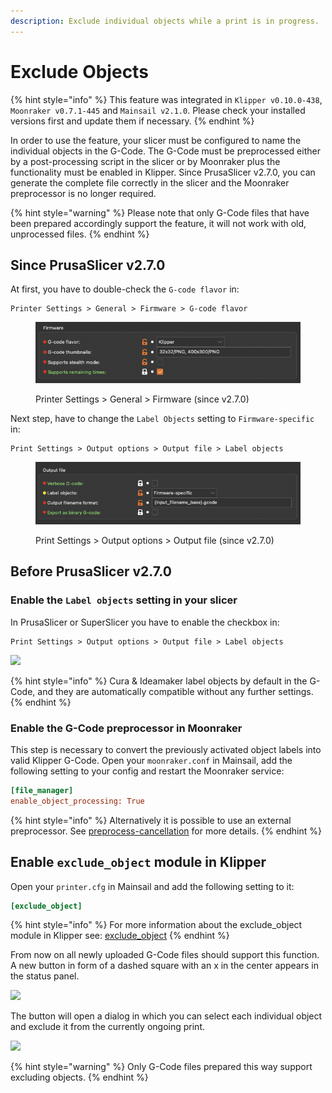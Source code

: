 ```yaml
---
description: Exclude individual objects while a print is in progress.
---
```


# Exclude Objects

{% hint style="info" %}
This feature was integrated in `Klipper v0.10.0-438`, `Moonraker v0.7.1-445` and `Mainsail v2.1.0`. Please check your installed versions first and update them if necessary.
{% endhint %}

In order to use the feature, your slicer must be configured to name the individual objects in the G-Code. The G-Code must be preprocessed either by a post-processing script in the slicer or by Moonraker plus the functionality must be enabled in Klipper. Since PrusaSlicer v2.7.0, you can generate the complete file correctly in the slicer and the Moonraker preprocessor is no longer required.

{% hint style="warning" %}
Please note that only G-Code files that have been prepared accordingly support the feature, it will not work with old, unprocessed files.
{% endhint %}

## Since PrusaSlicer v2.7.0

At first, you have to double-check the `G-code flavor` in:

```
Printer Settings > General > Firmware > G-code flavor
```

<figure><img src="../../.gitbook/assets/image.png" alt=""><figcaption><p>Printer Settings > General > Firmware (since v2.7.0)</p></figcaption></figure>

Next step, have to change the `Label Objects` setting to `Firmware-specific` in:

```
Print Settings > Output options > Output file > Label objects
```

<figure><img src="../../.gitbook/assets/image (2).png" alt=""><figcaption><p>Print Settings > Output options > Output file (since v2.7.0)</p></figcaption></figure>

## Before PrusaSlicer v2.7.0

### Enable the `Label objects` setting in your slicer

In PrusaSlicer or SuperSlicer you have to enable the checkbox in:

```
Print Settings > Output options > Output file > Label objects
```

![](../../.gitbook/assets/exclude\_objects-prusaslicer.png)

{% hint style="info" %}
Cura & Ideamaker label objects by default in the G-Code, and they are automatically compatible without any further settings.
{% endhint %}

### Enable the G-Code preprocessor in Moonraker

This step is necessary to convert the previously activated object labels into valid Klipper G-Code. Open your `moonraker.conf` in Mainsail, add the following setting to your config and restart the Moonraker service:

```ini
[file_manager]
enable_object_processing: True
```

{% hint style="info" %}
Alternatively it is possible to use an external preprocessor. See [preprocess-cancellation](https://github.com/kageurufu/cancelobject-preprocessor) for more details.
{% endhint %}

## Enable `exclude_object` module in Klipper

Open your `printer.cfg` in Mainsail and add the following setting to it:

```ini
[exclude_object]
```

{% hint style="info" %}
For more information about the exclude\_object module in Klipper see: [exclude\_object](https://www.klipper3d.org/Exclude\_Object.html)
{% endhint %}

From now on all newly uploaded G-Code files should support this function. A new button in form of a dashed square with an x in the center appears in the status panel.

![](../../.gitbook/assets/exclude\_objects-status\_panel.png)

The button will open a dialog in which you can select each individual object and exclude it from the currently ongoing print.

![](../../.gitbook/assets/exclude\_objects.png)

{% hint style="warning" %}
Only G-Code files prepared this way support excluding objects.
{% endhint %}
